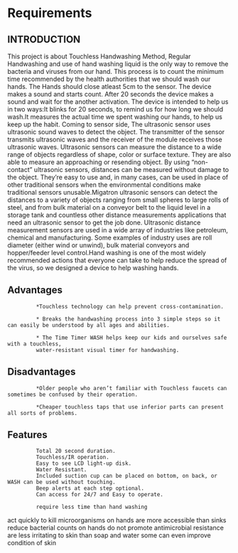 # Requirements

## INTRODUCTION

This project is about Touchless Handwashing Method, Regular Handwashing and use of hand washing liquid is the only way to remove the bacteria and viruses from our hand.
This process is to count the minimum time recommended by the health authorities that we should wash our hands. The Hands should close atleast 5cm to the sensor. The device makes a sound and starts count. After 20 seconds the device makes a sound and wait for the another activation. The device is intended to help us in two ways:It blinks for 20 seconds, to remind us for how long we should wash.It measures the actual time we spent washing our hands, to help us keep up the habit. Coming to sensor side, The ultrasonic sensor uses ultrasonic sound waves to detect the object. The transmitter of the sensor transmits ultrasonic waves and the receiver of the module receives those ultrasonic waves. Ultrasonic sensors can measure the distance to a wide range of objects regardless of shape, color or surface texture. They are also able to measure an approaching or resending object. By using “non-contact” ultrasonic sensors, distances can be measured without damage to the object. They’re easy to use and, in many cases, can be used in place of other traditional sensors when the environmental conditions make traditional sensors unusable.Migatron ultrasonic sensors can detect the distances to a variety of objects ranging from small spheres to large rolls of steel, and from bulk material on a conveyor belt to the liquid level in a storage tank and countless other distance measurements applications that need an ultrasonic sensor to get the job done. Ultrasonic distance measurement sensors are used in a wide array of industries like petroleum, chemical and manufacturing. Some examples of industry uses are roll diameter (either wind or unwind), bulk material conveyors and hopper/feeder level control.Hand washing is one of the most widely recommended actions that everyone can take to help reduce the spread of the virus, so we designed a device to help washing hands.

## Advantages

             *Touchless technology can help prevent cross-contamination.
             
             * Breaks the handwashing process into 3 simple steps so it can easily be understood by all ages and abilities.
             
             * The Time Timer WASH helps keep our kids and ourselves safe with a touchless,
             water-resistant visual timer for handwashing. 
             
## Disadvantages

             *Older people who aren’t familiar with Touchless faucets can sometimes be confused by their operation.
             
             *Cheaper touchless taps that use inferior parts can present all sorts of problems.
             
## Features

             Total 20 second duration.
             Touchless/IR operation.
             Easy to see LCD light-up disk.
             Water Resistant.
             Included suction cup can be placed on bottom, on back, or WASH can be used without touching.
             Beep alerts at each step optional.
             Can access for 24/7 and Easy to operate.
             
             require less time than hand washing
act quickly to kill microorganisms on hands
are more accessible than sinks
reduce bacterial counts on hands
do not promote antimicrobial resistance
are less irritating to skin than soap and water
some can even improve condition of skin

 
